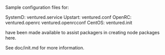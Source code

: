 Sample configuration files for:

SystemD: ventured.service
Upstart: ventured.conf
OpenRC:  ventured.openrc
         ventured.openrcconf
CentOS:  ventured.init

have been made available to assist packagers in creating node packages here.

See doc/init.md for more information.
